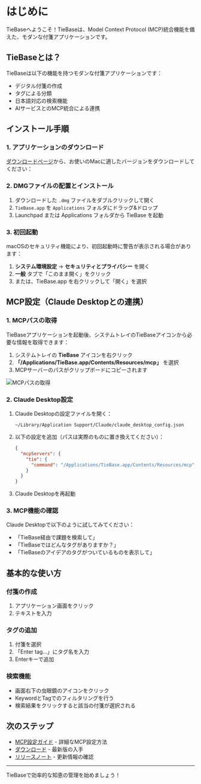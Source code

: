 # はじめに

TieBaseへようこそ！TieBaseは、Model Context Protocol (MCP)統合機能を備えた、モダンな付箋アプリケーションです。

## TieBaseとは？

TieBaseは以下の機能を持つモダンな付箋アプリケーションです：

- デジタル付箋の作成
- タグによる分類
- 日本語対応の検索機能
- AIサービスとのMCP統合による連携

## インストール手順

### 1. アプリケーションのダウンロード

 [ダウンロードページ](/ja/download)から、お使いのMacに適したバージョンをダウンロードしてください：

### 2. DMGファイルの配置とインストール

1. ダウンロードした `.dmg` ファイルをダブルクリックして開く
2. `TieBase.app` を `Applications` フォルダにドラッグ&ドロップ
3. Launchpad または Applications フォルダから TieBase を起動

### 3. 初回起動

macOSのセキュリティ機能により、初回起動時に警告が表示される場合があります：

1. **システム環境設定** → **セキュリティとプライバシー** を開く
2. **一般** タブで「このまま開く」をクリック
3. または、TieBase.app を右クリックして「開く」を選択

## MCP設定（Claude Desktopとの連携）

### 1. MCPパスの取得

TieBaseアプリケーションを起動後、システムトレイのTieBaseアイコンから必要な情報を取得できます：

1. システムトレイの **TieBase** アイコンを右クリック
2. **「/Applications/TieBase.app/Contents/Resources/mcp」** を選択
3. MCPサーバーのパスがクリップボードにコピーされます

![MCPパスの取得](/tray_mcp_path.png)


### 2. Claude Desktop設定

1. Claude Desktopの設定ファイルを開く：
   ```
   ~/Library/Application Support/Claude/claude_desktop_config.json
   ```

2. 以下の設定を追加（パスは実際のものに置き換えてください）：
   ```json
   {
     "mcpServers": {
       "tie": {
         "command": "/Applications/TieBase.app/Contents/Resources/mcp"
       }
     }
   }
   ```

3. Claude Desktopを再起動

### 3. MCP機能の確認

Claude Desktopで以下のように試してみてください：

- 「TieBase経由で課題を検索して」
- 「TieBaseではどんなタグがありますか？」
- 「TieBaseのアイデアのタグがついているものを表示して」

## 基本的な使い方

### 付箋の作成
1. アプリケーション画面をクリック
2. テキストを入力

### タグの追加
1. 付箋を選択
2. 「Enter tag...」にタグ名を入力
3. Enterキーで追加

### 検索機能
- 画面右下の虫眼鏡のアイコンをクリック
- KeywordとTagでのフィルタリングを行う
- 検索結果をクリックすると該当の付箋が選択される

## 次のステップ

- [MCP設定ガイド](./mcp-setup) - 詳細なMCP設定方法
- [ダウンロード](/ja/download) - 最新版の入手
- [リリースノート](/ja/release/) - 更新情報の確認
<!-- 
## サポート

ご質問やお困りのことがございましたら：

- [GitHub Issues](https://github.com/sZma5a/kacidasi/issues)
- [MCP設定ガイド](./mcp-setup) -->

---

TieBaseで効率的な知恵の管理を始めましょう！
